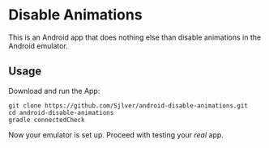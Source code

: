 Disable Animations
==================

This is an Android app that does nothing else than disable animations in the
Android emulator.

Usage
-----

Download and run the App:

    git clone https://github.com/Sjlver/android-disable-animations.git
    cd android-disable-animations
    gradle connectedCheck

Now your emulator is set up. Proceed with testing your *real* app.
